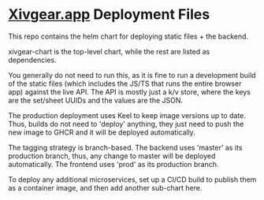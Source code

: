 # [Xivgear.app](https://xivgear.app/) Deployment Files

This repo contains the helm chart for deploying static files + the backend.

xivgear-chart is the top-level chart, while the rest are listed as dependencies.

You generally do not need to run this, as it is fine to run a development build of the static files
(which includes the JS/TS that runs the entire browser app) against the live API. The API is mostly
just a k/v store, where the keys are the set/sheet UUIDs and the values are the JSON.

The production deployment uses Keel to keep image versions up to date. Thus, builds do not need to
'deploy' anything, they just need to push the new image to GHCR and it will be deployed automatically.

The tagging strategy is branch-based. The backend uses 'master' as its production branch, thus,
any change to master will be deployed automatically. The frontend uses 'prod' as its production
branch.

To deploy any additional microservices, set up a CI/CD build to publish them as a container image,
and then add another sub-chart here.